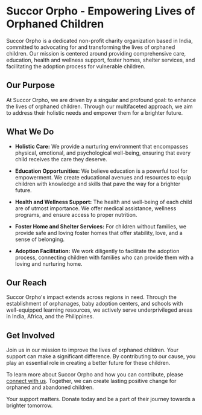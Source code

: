  # Succor Orpho - Empowering Lives of Orphaned Children

Succor Orpho is a dedicated non-profit charity organization based in India, committed to advocating for and transforming the lives of orphaned children. Our mission is centered around providing comprehensive care, education, health and wellness support, foster homes, shelter services, and facilitating the adoption process for vulnerable children.

## Our Purpose

At Succor Orpho, we are driven by a singular and profound goal: to enhance the lives of orphaned children. Through our multifaceted approach, we aim to address their holistic needs and empower them for a brighter future.

## What We Do

- **Holistic Care:** We provide a nurturing environment that encompasses physical, emotional, and psychological well-being, ensuring that every child receives the care they deserve.

- **Education Opportunities:** We believe education is a powerful tool for empowerment. We create educational avenues and resources to equip children with knowledge and skills that pave the way for a brighter future.

- **Health and Wellness Support:** The health and well-being of each child are of utmost importance. We offer medical assistance, wellness programs, and ensure access to proper nutrition.

- **Foster Home and Shelter Services:** For children without families, we provide safe and loving foster homes that offer stability, love, and a sense of belonging.

- **Adoption Facilitation:** We work diligently to facilitate the adoption process, connecting children with families who can provide them with a loving and nurturing home.

## Our Reach

Succor Orpho's impact extends across regions in need. Through the establishment of orphanages, baby adoption centers, and schools with well-equipped learning resources, we actively serve underprivileged areas in India, Africa, and the Philippines.

## Get Involved

Join us in our mission to improve the lives of orphaned children. Your support can make a significant difference. By contributing to our cause, you play an essential role in creating a better future for these children.

To learn more about Succor Orpho and how you can contribute, please [connect with us](mailto:contact@succororpho.org). Together, we can create lasting positive change for orphaned and abandoned children.

Your support matters. Donate today and be a part of their journey towards a brighter tomorrow.
